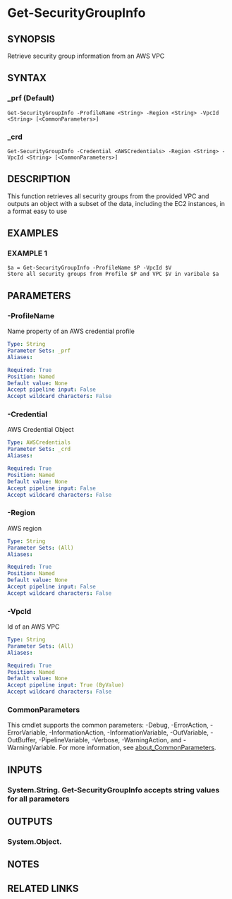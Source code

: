 # Get-SecurityGroupInfo

## SYNOPSIS
Retrieve security group information from an AWS VPC

## SYNTAX

### _prf (Default)
```
Get-SecurityGroupInfo -ProfileName <String> -Region <String> -VpcId <String> [<CommonParameters>]
```

### _crd
```
Get-SecurityGroupInfo -Credential <AWSCredentials> -Region <String> -VpcId <String> [<CommonParameters>]
```

## DESCRIPTION
This function retrieves all security groups from the provided VPC and
outputs an object with a subset of the data, including the EC2
instances, in a format easy to use

## EXAMPLES

### EXAMPLE 1
```
$a = Get-SecurityGroupInfo -ProfileName $P -VpcId $V
Store all security groups from Profile $P and VPC $V in varibale $a
```

## PARAMETERS

### -ProfileName
Name property of an AWS credential profile

```yaml
Type: String
Parameter Sets: _prf
Aliases:

Required: True
Position: Named
Default value: None
Accept pipeline input: False
Accept wildcard characters: False
```

### -Credential
AWS Credential Object

```yaml
Type: AWSCredentials
Parameter Sets: _crd
Aliases:

Required: True
Position: Named
Default value: None
Accept pipeline input: False
Accept wildcard characters: False
```

### -Region
AWS region

```yaml
Type: String
Parameter Sets: (All)
Aliases:

Required: True
Position: Named
Default value: None
Accept pipeline input: False
Accept wildcard characters: False
```

### -VpcId
Id of an AWS VPC

```yaml
Type: String
Parameter Sets: (All)
Aliases:

Required: True
Position: Named
Default value: None
Accept pipeline input: True (ByValue)
Accept wildcard characters: False
```

### CommonParameters
This cmdlet supports the common parameters: -Debug, -ErrorAction, -ErrorVariable, -InformationAction, -InformationVariable, -OutVariable, -OutBuffer, -PipelineVariable, -Verbose, -WarningAction, and -WarningVariable. For more information, see [about_CommonParameters](http://go.microsoft.com/fwlink/?LinkID=113216).

## INPUTS

### System.String. Get-SecurityGroupInfo accepts string values for all parameters
## OUTPUTS

### System.Object.
## NOTES

## RELATED LINKS
